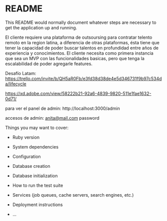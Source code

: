 # README

This README would normally document whatever steps are necessary to get the
application up and running.

El cliente requiere una plataforma de outsoursing para contratar telento remoto en la region latina, a diferencia de otras plataformas, ésta tiene que tener la capacidad de poder buscar talentos en profundidad entre años de experiencia y conocimientos. El cliente necesita como primera instancia que sea un MVP con las funcionalidades basicas, pero que tenga la escalabilidad de poder agregarle features.

Desafío Latam:
https://trello.com/invite/b/QH5aR0Fb/e3fd38d38de4e5d346731f9b97c534da/lifecycle

https://xd.adobe.com/view/58222b21-92a6-4839-9820-511e1fae1632-0d71/

para ver el panel de admin:
http://localhost:3000/admin

accesos de admin:
anita@mail.com
password

Things you may want to cover:

* Ruby version

* System dependencies

* Configuration

* Database creation

* Database initialization

* How to run the test suite

* Services (job queues, cache servers, search engines, etc.)

* Deployment instructions

* ...
